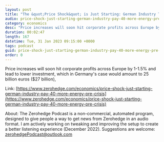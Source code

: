 ```yaml
---
layout: post
title: "The &quot;Price Shock&quot; is Just Starting: German Industry To Pay 40% More For Energy Than Pre-Crisis"
audio: price-shock-just-starting-german-industry-pay-40-more-energy-pre-crisis-0
category: economics
desc: "Price increases will soon hit corporate profits across Europe by 1-1.5% and lead to lower investment, which in Germany's case would amount to 25 billion euros ($27 billion),"
duration: 00:02:47
length: 167
datetime: Tue, 31 Jan 2023 09:15:00 +0000
tags: podcast
guid: price-shock-just-starting-german-industry-pay-40-more-energy-pre-crisis-0
order: 0
---
```

Price increases will soon hit corporate profits across Europe by 1-1.5% and lead to lower investment, which in Germany's case would amount to 25 billion euros ($27 billion),

Link: [https://www.zerohedge.com/economics/price-shock-just-starting-german-industry-pay-40-more-energy-pre-crisis](https://www.zerohedge.com/economics/price-shock-just-starting-german-industry-pay-40-more-energy-pre-crisis)

About: The Zerohedge Podcast is a non-commercial, automated program, designed to give people a way to get news from Zerohedge in an audio format.  I am actively working on tweaking and improving the setup to create a better listening experience (December 2022).  Suggestions are welcome: [zerohedgePodcast@outlook.com](mailto:zerohedgePodcast@outlook.com)